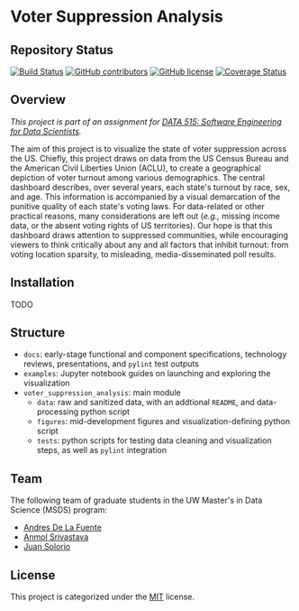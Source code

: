 # Voter Suppression Analysis

## Repository Status

[![Build Status](https://travis-ci.com/Anmol-Srivastava/voter-suppression-analysis.svg?branch=master)](https://travis-ci.com/Anmol-Srivastava/voter-suppression-analysis)
[![GitHub contributors](https://img.shields.io/github/contributors/Anmol-Srivastava/voter-suppression-analysis)](#contributors)
[![GitHub license](https://img.shields.io/github/license/Anmol-Srivastava/voter-suppression-analysis)](./LICENSE)
[![Coverage Status](https://coveralls.io/repos/github/Anmol-Srivastava/voter-suppression-analysis/badge.svg?branch=packaging)](https://coveralls.io/github/Anmol-Srivastava/voter-suppression-analysis?branch=packaging)

## Overview

*This project is part of an assignment for [DATA 515: Software Engineering for Data Scientists](http://uwseds.github.io).*

The aim of this project is to visualize the state of voter suppression across the US. Chiefly, this project draws on data from the US Census Bureau and the American Civil Liberties Union (ACLU), to create a geographical depiction of voter turnout among various demographics. The central dashboard describes, over several years, each state's turnout by race, sex, and age. This information is accompanied by a visual demarcation of the punitive quality of each state's voting laws. For data-related or other practical reasons, many considerations are left out (*e.g.,* missing income data, or the absent voting rights of US territories). Our hope is that this dashboard draws attention to suppressed communities, while encouraging viewers to think critically about any and all factors that inhibit turnout: from voting location sparsity, to misleading, media-disseminated poll results. 

## Installation

TODO

## Structure

- `docs`: early-stage functional and component specifications, technology reviews, presentations, and `pylint` test outputs
- `examples`: Jupyter notebook guides on launching and exploring the visualization
- `voter_suppression_analysis`: main module 
  - `data`: raw and sanitized data, with an addtional `README`, and data-processing python script
  - `figures`: mid-development figures and visualization-defining python script 
  - `tests`: python scripts for testing data cleaning and visualization steps, as well as `pylint` integration 

## Team

The following team of graduate students in the UW Master's in Data Science (MSDS) program:

- [Andres De La Fuente](https://github.com/Oponn-1)
- [Anmol Srivastava](https://github.com/Anmol-Srivastava)
- [Juan Solorio](https://github.com/JUAN-SOLORIO)

## License

This project is categorized under the [MIT](./LICENSE) license. 
